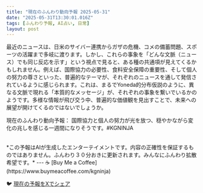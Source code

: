 ```yaml
---
title: "現在のふんわり動向予報 2025-05-31"
date: "2025-05-31T13:30:01.016Z"
tags: [ふんわり予報, AI占い, 日常]
layout: post
---
```



最近のニュースは、日米のサイバー連携からガザの危機、コメの備蓄問題、スポーツの活躍まで多岐に渡ります。しかし、これらの事象を「どんな文脈（ニュース）でも同じ反応を示す」という視点で見ると、ある種の共通項が見えてくるかもしれません。例えば、国際協力の必要性、食料安全保障の重要性、そして個人の努力の尊さといった、普遍的なテーマが、それぞれのニュースを通して発信されているように感じられます。これは、まるでYoneda的分布仮説のように、異なる文脈で現れる「本質的なメッセージ」が、それぞれの事象を繋いでいるかのようです。多様な情報が飛び交う中、普遍的な価値観を見出すことで、未来への展望が開けてくるのではないでしょうか。


現在のふんわり動向予報：
国際協力と個人の努力が光を放つ、穏やかながら変化の兆しを感じる一週間になりそうです。#KGNINJA

<br>
*この予報はAIが生成したエンターテイメントです。内容の正確性を保証するものではありません。ふんわり３０分おきに更新されます。みんなにふんわり拡散希望です。*
---
☕️ [Buy Me a Coffee](https://www.buymeacoffee.com/kgninja)

🐦 [現在の予報をXでシェア](https://twitter.com/intent/tweet?text=%E7%8F%BE%E5%9C%A8%E3%81%AE%E3%81%B5%E3%82%93%E3%82%8F%E3%82%8A%E4%BA%88%E5%A0%B1%3A%20%E3%80%8C%E6%9C%80%E8%BF%91%E3%81%AE%E3%83%8B%E3%83%A5%E3%83%BC%E3%82%B9%E3%81%AF%E3%80%81%E6%97%A5%E7%B1%B3%E3%81%AE%E3%82%B5%E3%82%A4%E3%83%90%E3%83%BC%E9%80%A3%E6%90%BA%E3%81%8B%E3%82%89%E3%82%AC%E3%82%B6%E3%81%AE%E5%8D%B1%E6%A9%9F%E3%80%81%E3%82%B3%E3%83%A1%E3%81%AE%E5%82%99%E8%93%84%E5%95%8F%E9%A1%8C%E3%80%81%E3%82%B9%E3%83%9D%E3%83%BC%E3%83%84%E3%81%AE%E6%B4%BB%E8%BA%8D%E3%81%BE%E3%81%A7%E5%A4%9A%E5%B2%90%E3%81%AB%E6%B8%A1%E3%82%8A%E3%81%BE%E3%81%99%E3%80%82%E3%80%8D%23KGNINJA%20%E7%B6%9A%E3%81%8D%E3%81%AF%E3%83%96%E3%83%AD%E3%82%B0%E3%81%A7%EF%BC%81%F0%9F%91%87&url=https%3A%2F%2Fkg-ninja.github.io%2FFunwariyoso%2F)

